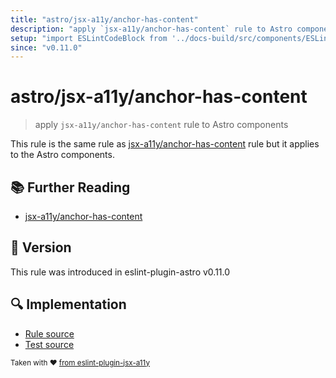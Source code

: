 ```yaml
---
title: "astro/jsx-a11y/anchor-has-content"
description: "apply `jsx-a11y/anchor-has-content` rule to Astro components"
setup: "import ESLintCodeBlock from '../docs-build/src/components/ESLintCodeBlockWrap.astro'"
since: "v0.11.0"
---
```


# astro/jsx-a11y/anchor-has-content

> apply `jsx-a11y/anchor-has-content` rule to Astro components

This rule is the same rule as [jsx-a11y/anchor-has-content](https://github.com/jsx-eslint/eslint-plugin-jsx-a11y/tree/HEAD/docs/rules/anchor-has-content.md) rule but it applies to the Astro components.

## :books: Further Reading

- [jsx-a11y/anchor-has-content](https://github.com/jsx-eslint/eslint-plugin-jsx-a11y/tree/HEAD/docs/rules/anchor-has-content.md)

## :rocket: Version

This rule was introduced in eslint-plugin-astro v0.11.0

## :mag: Implementation

- [Rule source](https://github.com/ota-meshi/eslint-plugin-astro/blob/main/src/rules/jsx-a11y/anchor-has-content.ts)
- [Test source](https://github.com/ota-meshi/eslint-plugin-astro/blob/main/tests/src/rules/jsx-a11y/anchor-has-content.ts)

<sup>Taken with ❤️ [from eslint-plugin-jsx-a11y](https://github.com/jsx-eslint/eslint-plugin-jsx-a11y/tree/HEAD/docs/rules/anchor-has-content.md)</sup>
